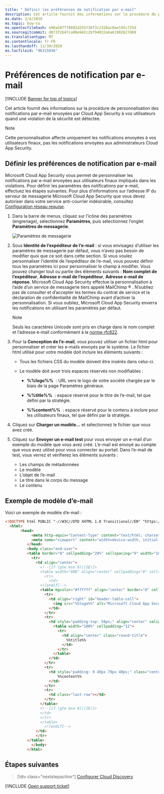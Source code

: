 ```yaml
---
title: " Définir les préférences de notification par e-mail"
description: Cet article fournit des informations sur la procédure de personnalisation des notifications par e-mail envoyées par Cloud App Security.
ms.date: 2/4/2019
ms.topic: how-to
ms.openlocfilehash: e98a587f78892d255736f3c2328ac0ae195c725d
ms.sourcegitcommit: d87372b47ca98e942c2bf94032a6a61902627d69
ms.translationtype: MT
ms.contentlocale: fr-FR
ms.lasthandoff: 11/30/2020
ms.locfileid: "96315036"
---
```

# <a name="email-notification-preferences"></a>Préférences de notification par e-mail

[!INCLUDE [Banner for top of topics](includes/banner.md)]

Cet article fournit des informations sur la procédure de personnalisation des notifications par e-mail envoyées par Cloud App Security à vos utilisateurs quand une violation de la sécurité est détectée.

> [!NOTE]
> Cette personnalisation affecte uniquement les notifications envoyées à vos utilisateurs finaux, pas les notifications envoyées aux administrateurs Cloud App Security.

## <a name="set-email-notification-preferences"></a><a name="mailsettings"></a> Définir les préférences de notification par e-mail

 Microsoft Cloud App Security vous permet de personnaliser les notifications par e-mail envoyées aux utilisateurs finaux impliqués dans les violations. Pour définir les paramètres des notifications par e-mail, effectuez les étapes suivantes. Pour plus d’informations sur l’adresse IP du serveur de messagerie Microsoft Cloud App Security que vous devez autoriser dans votre service anti-courrier indésirable, consultez [Configuration réseau requise](network-requirements.md).

1. Dans la barre de menus, cliquez sur l’icône des paramètres (engrenage), sélectionnez **Paramètres**, puis sélectionnez l’onglet **Paramètres de messagerie**.

    ![Paramètres de messagerie](media/mail-settings-config.png)

2. Sous **Identité de l’expéditeur de l’e-mail** : si vous envisagez d’utiliser les paramètres de messagerie par défaut, vous n’avez pas besoin de modifier quoi que ce soit dans cette section. Si vous voulez personnaliser l’identité de l’expéditeur de l’e-mail, vous pouvez définir tous les paramètres ici pour personnaliser le champ à modifier. Vous pouvez changer tout ou partie des éléments suivants : **Nom complet de l’expéditeur**, **Adresse e-mail de l’expéditeur**, **Adresse e-mail de réponse**. Microsoft Cloud App Security effectue la personnalisation à l’aide d’un service de messagerie tiers appelé MailChimp &reg; . N’oubliez pas de consulter et d’accepter les termes du contrat de service et la déclaration de confidentialité de MailChimp avant d’activer la personnalisation. Si vous oubliez, Microsoft Cloud App Security enverra les notifications en utilisant les paramètres par défaut.

    > [!NOTE]
    > Seuls les caractères Unicode sont pris en charge dans le nom complet et l’adresse e-mail conformément à la [norme rfc822](https://www.rfc-editor.org/rfc/rfc822.txt).

3. Pour la **Conception de l’e-mail**, vous pouvez utiliser un fichier html pour personnaliser et créer les e-mails envoyés par le système. Le fichier html utilisé pour votre modèle doit inclure les éléments suivants :

    - Tous les fichiers CSS du modèle doivent être insérés dans celui-ci.

    - Le modèle doit avoir trois espaces réservés non modifiables :

        - **%%logo%%**  : URL vers le logo de votre société chargée par le biais de la page Paramètres généraux.

        - **%%title%%**  : espace réservé pour le titre de l’e-mail, tel que défini par la stratégie.

        - **%%content%%**  : espace réservé pour le contenu à inclure pour les utilisateurs finaux, tel que défini par la stratégie.

4. Cliquez sur **Charger un modèle...** et sélectionnez le fichier que vous avez créé.

5. Cliquez sur **Envoyer un e-mail test** pour vous envoyer un e-mail d’un exemple du modèle que vous avez créé. L’e-mail est envoyé au compte que vous avez utilisé pour vous connecter au portail. Dans l’e-mail de test, vous verrez et vérifierez les éléments suivants :
    - Les champs de métadonnées
    - Le modèle
    - L’objet de l’e-mail
    - Le titre dans le corps du message
    - Le contenu

## <a name="sample-email-template"></a>Exemple de modèle d’e-mail

Voici un exemple de modèle d’e-mail :

```html
<!DOCTYPE html PUBLIC "-//W3C//DTD XHTML 1.0 Transitional//EN" "https://www.w3.org/TR/xhtml1/DTD/xhtml1-transitional.dtd">
  <html>
       <head>
            <meta http-equiv="Content-Type" content="text/html; charset=UTF-8"/>
            <meta name="viewport" content="width=device-width, initial-scale=1.0"/>
          </head>
          <body class="end-user">
          <table border="0" cellpadding="20%" cellspacing="0" width="100%" id="background-table">
            <tr>
              <td align="center">
                <!--[if (gte mso 9)|(IE)]>
                <table width="600" align="center" cellpadding="0" cellspacing="0" border="0">
                  <tr>
                    <td>
                <![endif]-->
                <table bgcolor="#ffffff" align="center" border="0" cellpadding="0" cellspacing="0" style="padding-bottom: 40px;" id="container-table">
                  <tr>
                    <td align="right" id="header-table-cell">
                      <img src="%%logo%%" alt="Microsoft Cloud App Security" id="org-logo" />
                    </td>
                  </tr>
                  <tr>
                    <td style="padding-top: 58px;" align="center" valign="top">
                      <table width="100%" cellpadding="12">
                        <tr>
                          <td align="center" class="round-title">
                            %%title%%
                          </td>
                        </tr>
                      </table>
                    </td>
                  </tr>
                  <tr>
                    <td style="padding: 0 40px 79px 40px;" class="content-table-cell" align="left" valign="top">
                        %%content%%
                    </td>
                  </tr>
                  <tr>
                    <td class="last-row"></td>
                  </tr>
                </table>
                <!--[if (gte mso 9)|(IE)]>
                </td>
                </tr>
                </table>
                  <![endif]-->
              </td>
              </tr>
          </table>
            </body>
          </html>
```

## <a name="next-steps"></a>Étapes suivantes

> [!div class="nextstepaction"]
> [Configurer Cloud Discovery](set-up-cloud-discovery.md)

[!INCLUDE [Open support ticket](includes/support.md)]
